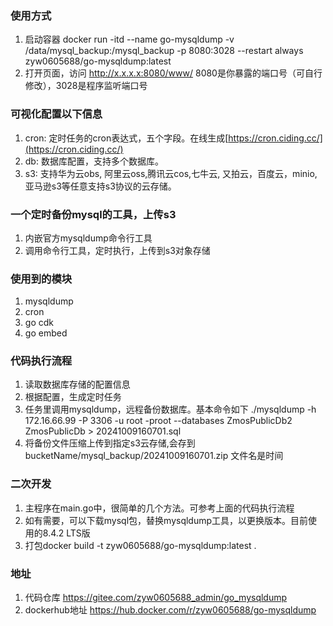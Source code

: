 ### 使用方式
1. 启动容器
   docker run -itd --name go-mysqldump -v /data/mysql_backup:/mysql_backup -p 8080:3028 --restart always zyw0605688/go-mysqldump:latest
2. 打开页面，访问
   http://x.x.x.x:8080/www/
   8080是你暴露的端口号（可自行修改），3028是程序监听端口号


### 可视化配置以下信息
1. cron: 定时任务的cron表达式，五个字段。在线生成[https://cron.ciding.cc/](https://cron.ciding.cc/)
2. db: 数据库配置，支持多个数据库。
3. s3: 支持华为云obs, 阿里云oss,腾讯云cos,七牛云, 又拍云，百度云，minio,亚马逊s3等任意支持s3协议的云存储。


### 一个定时备份mysql的工具，上传s3
1. 内嵌官方mysqldump命令行工具
2. 调用命令行工具，定时执行，上传到s3对象存储


### 使用到的模块
1. mysqldump
2. cron
3. go cdk
4. go embed


### 代码执行流程
1. 读取数据库存储的配置信息
2. 根据配置，生成定时任务
3. 任务里调用mysqldump，远程备份数据库。基本命令如下
   ./mysqldump -h 172.16.66.99 -P 3306 -u root -proot --databases ZmosPublicDb2 ZmosPublicDb > 20241009160701.sql
4. 将备份文件压缩上传到指定s3云存储,会存到bucketName/mysql_backup/20241009160701.zip 文件名是时间


### 二次开发
1. 主程序在main.go中，很简单的几个方法。可参考上面的代码执行流程
2. 如有需要，可以下载mysql包，替换mysqldump工具，以更换版本。目前使用的8.4.2 LTS版
3. 打包docker build -t zyw0605688/go-mysqldump:latest .

### 地址
1. 代码仓库 https://gitee.com/zyw0605688_admin/go_mysqldump
2. dockerhub地址 https://hub.docker.com/r/zyw0605688/go-mysqldump